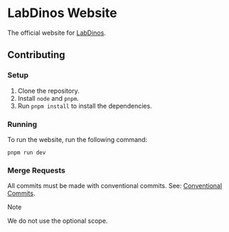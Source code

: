 # LabDinos Website

The official website for [LabDinos](https://labdinos.com).

## Contributing

### Setup

1. Clone the repository.
2. Install `node` and `pnpm`.
3. Run `pnpm install` to install the dependencies.

### Running

To run the website, run the following command:

```
pnpm run dev
```

### Merge Requests

All commits must be made with conventional commits. See: [Conventional Commits](https://www.conventionalcommits.org/en/v1.0.0/).
> [!Note]
> We do not use the optional scope.
